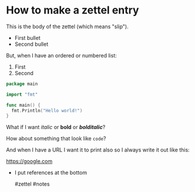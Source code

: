 # How to make a zettel entry

This is the body of the zettel (which means "slip").

* First bullet
* Second bullet

But, when I have an ordered or numbered list:

1. First
2. Second

```go
package main

import "fmt"

func main() {
  fmt.Println("Hello world!")
}
```

What if I want *italic* or **bold** or ***bolditalic***?

How about something that look like `code`?

And when I have a URL I want it to print also so I always write it out like this:

https://google.com

* I put references at the bottom

    #zettel #notes
